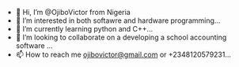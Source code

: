 - 👋 Hi, I’m @OjiboVictor from Nigeria
- 👀 I’m interested in both softawre and hardware programming...
- 🌱 I’m currently learning python and C++...
- 💞️ I’m looking to collaborate on a developing a school accounting software ...
- 📫 How to reach me ojibovictor@gmail.com or +2348120579231...

<!---
OjiboVictor/OjiboVictor is a ✨ special ✨ repository because its `README.md` (this file) appears on your GitHub profile.
You can click the Preview link to take a look at your changes.
--->
